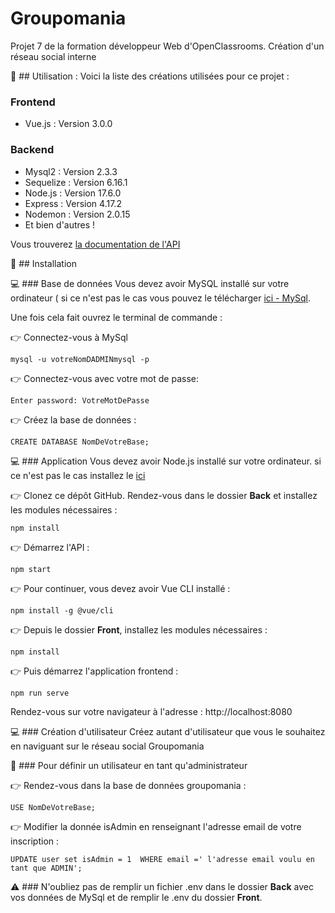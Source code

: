 # Groupomania
Projet 7 de la formation développeur Web d'OpenClassrooms. 
Création d'un réseau social interne 


:pushpin: ## Utilisation : 
Voici la liste des créations utilisées pour ce projet :
### Frontend

* Vue.js : Version 3.0.0

### Backend

* Mysql2 : Version 2.3.3
* Sequelize : Version 6.16.1
* Node.js : Version 17.6.0
* Express : Version 4.17.2
* Nodemon : Version 2.0.15
* Et bien d'autres !

Vous trouverez [la documentation de l'API](https://documenter.getpostman.com/view/17892890/UVsJy7bM)

:pushpin: ## Installation

:computer: ### Base de données
Vous devez avoir MySQL installé sur votre ordinateur ( si ce n'est pas le cas vous pouvez le télécharger [ici - MySql](https://www.mysql.com/fr/). 

Une fois cela fait ouvrez le terminal de commande :

:point_right: Connectez-vous à MySql 
```
mysql -u votreNomDADMINmysql -p
```
:point_right: Connectez-vous avec votre mot de passe: 
```
Enter password: VotreMotDePasse
```
:point_right: Créez la base de données : 
```
CREATE DATABASE NomDeVotreBase;
```
:computer: ### Application
Vous devez avoir Node.js installé sur votre ordinateur. si ce n'est pas le cas installez le [ici](https://nodejs.org/en/)<br/>

:point_right: Clonez ce dépôt GitHub. Rendez-vous dans le dossier **Back** et installez les modules nécessaires : 
```
npm install
```
:point_right: Démarrez l'API :
```
npm start
```
:point_right: Pour continuer, vous devez avoir Vue CLI installé :
```
npm install -g @vue/cli
```
:point_right: Depuis le dossier **Front**, installez les modules nécessaires :
```
npm install
```
:point_right: Puis démarrez l'application frontend :
```
npm run serve
```
Rendez-vous sur votre navigateur à l'adresse : http://localhost:8080

:computer: ### Création d'utilisateur
Créez autant d'utilisateur que vous le souhaitez en naviguant sur le réseau social Groupomania

:raising_hand: ### Pour définir un utilisateur en tant qu'administrateur

:point_right: Rendez-vous dans la base de données groupomania :
```
USE NomDeVotreBase;
```
:point_right: Modifier la donnée isAdmin en renseignant l'adresse email de votre inscription :
```
UPDATE user set isAdmin = 1  WHERE email =' l'adresse email voulu en tant que ADMIN';
```
:warning: ### N'oubliez pas de remplir un fichier .env dans le dossier **Back** avec vos données de MySql et de remplir le .env du dossier **Front**.

